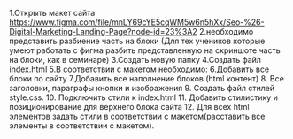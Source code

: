 1.Открыть макет сайта https://www.figma.com/file/mnLY69cYE5cqWM5w6n5hXx/Seo-%26-Digital-Marketing-Landing-Page?node-id=23%3A2
2.необходимо представить разбиение часть на блоки (Для тех учеников которые умеют работать с фигма разбить представленную на скриншоте часть на блоки, как в семинаре)
3.Создать новую папку
4.Создать файл index.html
5.В соответствии с макетом необходимо: 
6.Добавить все блоки по сайту
7.Добавить все наполнение блоков (html контент)
8. Все заголовки, параграфы кнопки и изображения
9. Создать файл стилей style.css.
10. Подключить стили к index.html
11. Добавить стилистику и позиционирование для верхнего блока сайта
12. Для всех html элементов задать стили в соответствии с макетом(расставить все элементы в соответствии с макетом).
